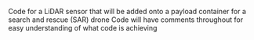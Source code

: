 Code for a LiDAR sensor that will be added onto a payload container for a search and rescue (SAR) drone
Code will have comments throughout for easy understanding of what code is achieving 
